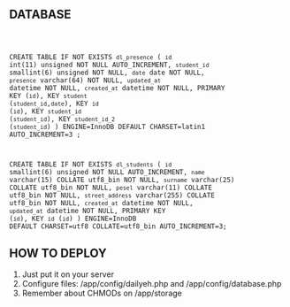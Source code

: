 ## DATABASE

<code>

CREATE TABLE IF NOT EXISTS `dl_presence` (
  `id` int(11) unsigned NOT NULL AUTO_INCREMENT,
  `student_id` smallint(6) unsigned NOT NULL,
  `date` date NOT NULL,
  `presence` varchar(64) NOT NULL,
  `updated_at` datetime NOT NULL,
  `created_at` datetime NOT NULL,
  PRIMARY KEY (`id`),
  KEY `student` (`student_id`,`date`),
  KEY `id` (`id`),
  KEY `student_id` (`student_id`),
  KEY `student_id_2` (`student_id`)
) ENGINE=InnoDB  DEFAULT CHARSET=latin1 AUTO_INCREMENT=3 ;

CREATE TABLE IF NOT EXISTS `dl_students` (
  `id` smallint(6) unsigned NOT NULL AUTO_INCREMENT,
  `name` varchar(15) COLLATE utf8_bin NOT NULL,
  `surname` varchar(25) COLLATE utf8_bin NOT NULL,
  `pesel` varchar(11) COLLATE utf8_bin NOT NULL,
  `street_address` varchar(255) COLLATE utf8_bin NOT NULL,
  `created_at` datetime NOT NULL,
  `updated_at` datetime NOT NULL,
  PRIMARY KEY (`id`),
  KEY `id` (`id`)
) ENGINE=InnoDB  DEFAULT CHARSET=utf8 COLLATE=utf8_bin AUTO_INCREMENT=3;
</code>

## HOW TO DEPLOY
1. Just put it on your server
2. Configure files: /app/config/dailyeh.php and /app/config/database.php
3. Remember about CHMODs on /app/storage